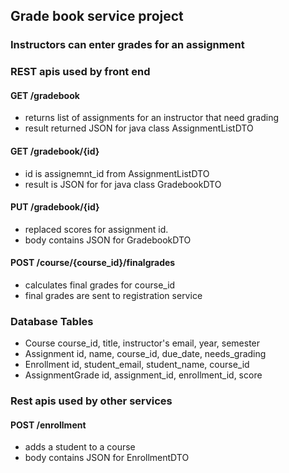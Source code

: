 ## Grade book service project
### Instructors can enter grades for an assignment

### REST apis  used by front end 

#### GET /gradebook
- returns list of assignments for an instructor that need grading
- result returned JSON for java class   AssignmentListDTO

#### GET /gradebook/{id}
- id is assignemnt_id from AssignmentListDTO 
- result is JSON for for java class GradebookDTO

#### PUT /gradebook/{id}  
- replaced scores for assignment id.
- body contains JSON for GradebookDTO

#### POST /course/{course_id}/finalgrades
- calculates final grades for course_id
- final grades are sent to registration service

### Database Tables
- Course             course_id, title, instructor's email, year, semester
- Assignment         id, name, course_id, due_date, needs_grading
- Enrollment         id, student_email, student_name, course_id
- AssignmentGrade    id, assignment_id, enrollment_id, score  

### Rest apis used by other services

#### POST /enrollment
- adds a student to a course
- body contains JSON for EnrollmentDTO

